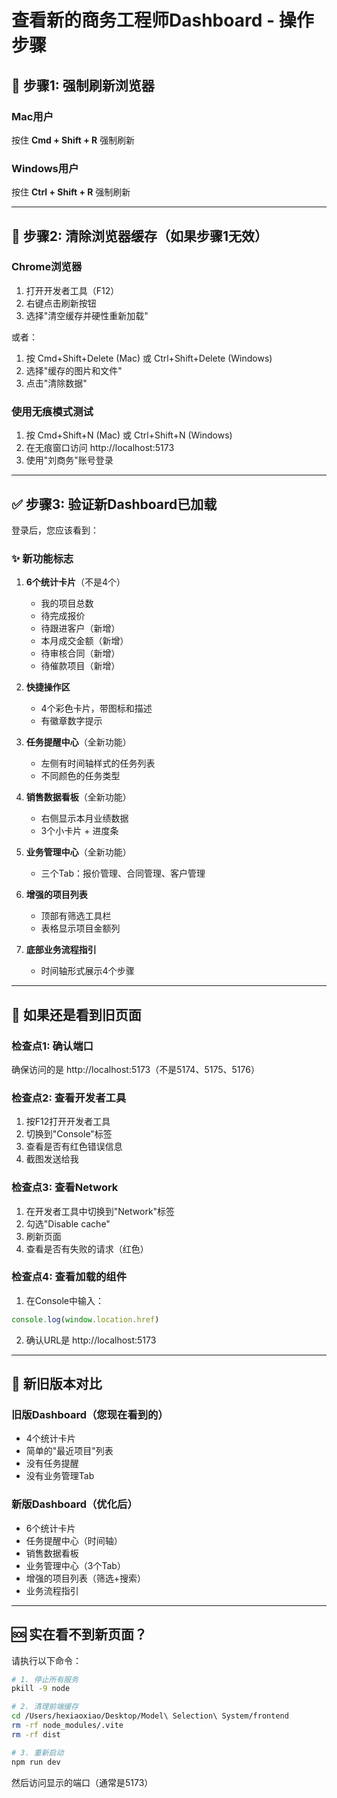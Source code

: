 # 查看新的商务工程师Dashboard - 操作步骤

## 🔄 步骤1: 强制刷新浏览器

### Mac用户
按住 **Cmd + Shift + R** 强制刷新

### Windows用户
按住 **Ctrl + Shift + R** 强制刷新

---

## 🧹 步骤2: 清除浏览器缓存（如果步骤1无效）

### Chrome浏览器
1. 打开开发者工具（F12）
2. 右键点击刷新按钮
3. 选择"清空缓存并硬性重新加载"

或者：
1. 按 Cmd+Shift+Delete (Mac) 或 Ctrl+Shift+Delete (Windows)
2. 选择"缓存的图片和文件"
3. 点击"清除数据"

### 使用无痕模式测试
1. 按 Cmd+Shift+N (Mac) 或 Ctrl+Shift+N (Windows)
2. 在无痕窗口访问 http://localhost:5173
3. 使用"刘商务"账号登录

---

## ✅ 步骤3: 验证新Dashboard已加载

登录后，您应该看到：

### ✨ 新功能标志
1. **6个统计卡片**（不是4个）
   - 我的项目总数
   - 待完成报价
   - 待跟进客户（新增）
   - 本月成交金额（新增）
   - 待审核合同（新增）
   - 待催款项目（新增）

2. **快捷操作区**
   - 4个彩色卡片，带图标和描述
   - 有徽章数字提示

3. **任务提醒中心**（全新功能）
   - 左侧有时间轴样式的任务列表
   - 不同颜色的任务类型

4. **销售数据看板**（全新功能）
   - 右侧显示本月业绩数据
   - 3个小卡片 + 进度条

5. **业务管理中心**（全新功能）
   - 三个Tab：报价管理、合同管理、客户管理

6. **增强的项目列表**
   - 顶部有筛选工具栏
   - 表格显示项目金额列

7. **底部业务流程指引**
   - 时间轴形式展示4个步骤

---

## 🐛 如果还是看到旧页面

### 检查点1: 确认端口
确保访问的是 http://localhost:5173（不是5174、5175、5176）

### 检查点2: 查看开发者工具
1. 按F12打开开发者工具
2. 切换到"Console"标签
3. 查看是否有红色错误信息
4. 截图发送给我

### 检查点3: 查看Network
1. 在开发者工具中切换到"Network"标签
2. 勾选"Disable cache"
3. 刷新页面
4. 查看是否有失败的请求（红色）

### 检查点4: 查看加载的组件
1. 在Console中输入：
```javascript
console.log(window.location.href)
```
2. 确认URL是 http://localhost:5173

---

## 📸 新旧版本对比

### 旧版Dashboard（您现在看到的）
- 4个统计卡片
- 简单的"最近项目"列表
- 没有任务提醒
- 没有业务管理Tab

### 新版Dashboard（优化后）
- 6个统计卡片
- 任务提醒中心（时间轴）
- 销售数据看板
- 业务管理中心（3个Tab）
- 增强的项目列表（筛选+搜索）
- 业务流程指引

---

## 🆘 实在看不到新页面？

请执行以下命令：

```bash
# 1. 停止所有服务
pkill -9 node

# 2. 清理前端缓存
cd /Users/hexiaoxiao/Desktop/Model\ Selection\ System/frontend
rm -rf node_modules/.vite
rm -rf dist

# 3. 重新启动
npm run dev
```

然后访问显示的端口（通常是5173）


